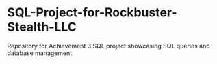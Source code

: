 # SQL-Project-for-Rockbuster-Stealth-LLC
Repository for Achievement 3 SQL project showcasing SQL queries and database management
